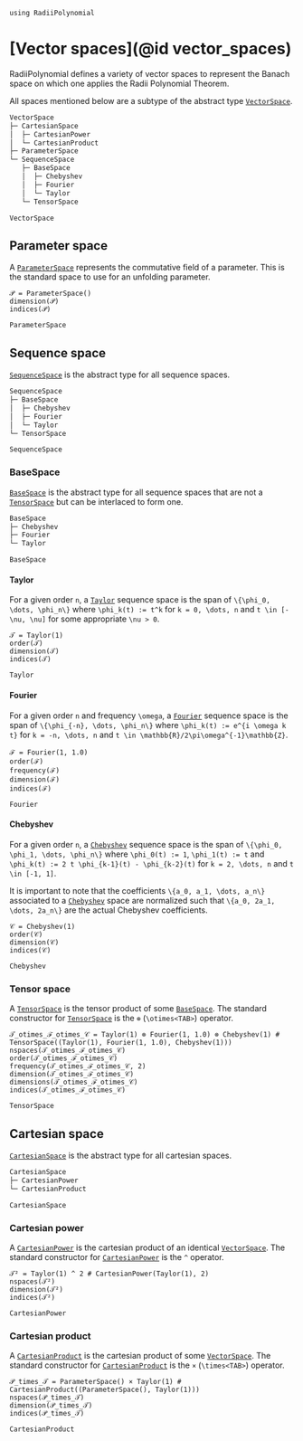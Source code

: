 ```@setup vector_spaces
using RadiiPolynomial
```

# [Vector spaces](@id vector_spaces)

RadiiPolynomial defines a variety of vector spaces to represent the Banach space on which one applies the Radii Polynomial Theorem.

All spaces mentioned below are a subtype of the abstract type [`VectorSpace`](@ref).

```julia
VectorSpace
├─ CartesianSpace
│  ├─ CartesianPower
│  └─ CartesianProduct
├─ ParameterSpace
└─ SequenceSpace
   ├─ BaseSpace
   │  ├─ Chebyshev
   │  ├─ Fourier
   │  └─ Taylor
   └─ TensorSpace
```

```@docs
VectorSpace
```

## Parameter space

A [`ParameterSpace`](@ref) represents the commutative field of a parameter. This is the standard space to use for an unfolding parameter.

```@repl vector_spaces
𝒫 = ParameterSpace()
dimension(𝒫)
indices(𝒫)
```

```@docs
ParameterSpace
```

## Sequence space

[`SequenceSpace`](@ref) is the abstract type for all sequence spaces.

```julia
SequenceSpace
├─ BaseSpace
│  ├─ Chebyshev
│  ├─ Fourier
│  └─ Taylor
└─ TensorSpace
```

```@docs
SequenceSpace
```

### BaseSpace

[`BaseSpace`](@ref) is the abstract type for all sequence spaces that are not a [`TensorSpace`](@ref) but can be interlaced to form one.

```julia
BaseSpace
├─ Chebyshev
├─ Fourier
└─ Taylor
```

```@docs
BaseSpace
```

#### Taylor

For a given order ``n``, a [`Taylor`](@ref) sequence space is the span of ``\{\phi_0, \dots, \phi_n\}`` where ``\phi_k(t) := t^k`` for ``k = 0, \dots, n`` and ``t \in [-\nu, \nu]`` for some appropriate ``\nu > 0``.

```@repl vector_spaces
𝒯 = Taylor(1)
order(𝒯)
dimension(𝒯)
indices(𝒯)
```

```@docs
Taylor
```

#### Fourier

For a given order ``n`` and frequency ``\omega``, a [`Fourier`](@ref) sequence space is the span of ``\{\phi_{-n}, \dots, \phi_n\}`` where ``\phi_k(t) := e^{i \omega k t}`` for ``k = -n, \dots, n`` and ``t \in \mathbb{R}/2\pi\omega^{-1}\mathbb{Z}``.

```@repl vector_spaces
ℱ = Fourier(1, 1.0)
order(ℱ)
frequency(ℱ)
dimension(ℱ)
indices(ℱ)
```

```@docs
Fourier
```

#### Chebyshev

For a given order ``n``, a [`Chebyshev`](@ref) sequence space is the span of ``\{\phi_0, \phi_1, \dots, \phi_n\}`` where ``\phi_0(t) := 1``, ``\phi_1(t) := t`` and ``\phi_k(t) := 2 t \phi_{k-1}(t) - \phi_{k-2}(t)`` for ``k = 2, \dots, n`` and ``t \in [-1, 1]``.

It is important to note that the coefficients ``\{a_0, a_1, \dots, a_n\}`` associated to a [`Chebyshev`](@ref) space are normalized such that ``\{a_0, 2a_1, \dots, 2a_n\}`` are the actual Chebyshev coefficients.

```@repl vector_spaces
𝒞 = Chebyshev(1)
order(𝒞)
dimension(𝒞)
indices(𝒞)
```

```@docs
Chebyshev
```

### Tensor space

A [`TensorSpace`](@ref) is the tensor product of some [`BaseSpace`](@ref). The standard constructor for [`TensorSpace`](@ref) is the `⊗` (`\otimes<TAB>`) operator.

```@repl vector_spaces
𝒯_otimes_ℱ_otimes_𝒞 = Taylor(1) ⊗ Fourier(1, 1.0) ⊗ Chebyshev(1) # TensorSpace((Taylor(1), Fourier(1, 1.0), Chebyshev(1)))
nspaces(𝒯_otimes_ℱ_otimes_𝒞)
order(𝒯_otimes_ℱ_otimes_𝒞)
frequency(𝒯_otimes_ℱ_otimes_𝒞, 2)
dimension(𝒯_otimes_ℱ_otimes_𝒞)
dimensions(𝒯_otimes_ℱ_otimes_𝒞)
indices(𝒯_otimes_ℱ_otimes_𝒞)
```

```@docs
TensorSpace
```

## Cartesian space

[`CartesianSpace`](@ref) is the abstract type for all cartesian spaces.

```julia
CartesianSpace
├─ CartesianPower
└─ CartesianProduct
```

```@docs
CartesianSpace
```

### Cartesian power

A [`CartesianPower`](@ref) is the cartesian product of an identical [`VectorSpace`](@ref). The standard constructor for [`CartesianPower`](@ref) is the `^` operator.

```@repl vector_spaces
𝒯² = Taylor(1) ^ 2 # CartesianPower(Taylor(1), 2)
nspaces(𝒯²)
dimension(𝒯²)
indices(𝒯²)
```

```@docs
CartesianPower
```

### Cartesian product

A [`CartesianProduct`](@ref) is the cartesian product of some [`VectorSpace`](@ref). The standard constructor for [`CartesianProduct`](@ref) is the `×` (`\times<TAB>`) operator.


```@repl vector_spaces
𝒫_times_𝒯 = ParameterSpace() × Taylor(1) # CartesianProduct((ParameterSpace(), Taylor(1)))
nspaces(𝒫_times_𝒯)
dimension(𝒫_times_𝒯)
indices(𝒫_times_𝒯)
```

```@docs
CartesianProduct
```
